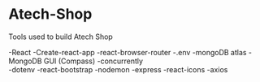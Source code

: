 # Atech-Shop

Tools used to build Atech Shop

-React
-Create-react-app
-react-browser-router
-.env
-mongoDB atlas
-MongoDB GUI (Compass)
-concurrently   
-dotenv 
-react-bootstrap
-nodemon 
-express
-react-icons
-axios
